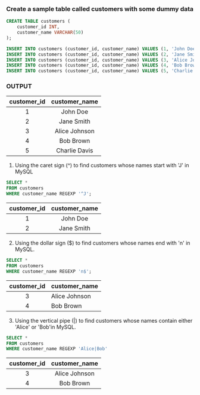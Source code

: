 ### Create a sample table called customers with some dummy data

```sql
CREATE TABLE customers (
    customer_id INT,
    customer_name VARCHAR(50)
);

INSERT INTO customers (customer_id, customer_name) VALUES (1, 'John Doe');
INSERT INTO customers (customer_id, customer_name) VALUES (2, 'Jane Smith');
INSERT INTO customers (customer_id, customer_name) VALUES (3, 'Alice Johnson');
INSERT INTO customers (customer_id, customer_name) VALUES (4, 'Bob Brown');
INSERT INTO customers (customer_id, customer_name) VALUES (5, 'Charlie Davis');

```

### OUTPUT
| customer_id | customer_name |
|:-----------:|:-------------:|
|     1       | John Doe      |
|     2       | Jane Smith    |
|     3       | Alice Johnson |
|     4       | Bob Brown     |
|     5       | Charlie Davis |


1. Using the caret sign (^) to find customers whose names start with 'J' in MySQL
```sql
SELECT *
FROM customers
WHERE customer_name REGEXP '^J';
```
| customer_id | customer_name |
|:-----------:|:-------------:|
|      1      |   John Doe    |
|      2      |   Jane Smith  |

2. Using the dollar sign ($) to find customers whose names end with 'n' in MySQL.
```sql
SELECT *
FROM customers
WHERE customer_name REGEXP 'n$';
```

| customer_id | customer_name |
|:-----------:|:--------------|
|      3      | Alice Johnson |
|      4      | Bob Brown     |

3. Using the vertical pipe (|) to find customers whose names contain either 'Alice' or 'Bob'in MySQL.
```sql
SELECT *
FROM customers
WHERE customer_name REGEXP 'Alice|Bob'
```
| customer_id | customer_name |
|:-----------:|:-------------:|
|      3      | Alice Johnson |
|      4      | Bob Brown     |

